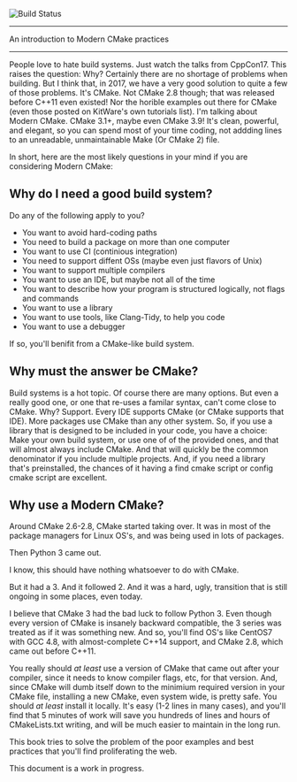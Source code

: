 ![Build Status](https://gitlab.com/CLIUtils/modern-cmake/badges/master/build.svg)

---

An introduction to Modern CMake practices

---

People love to hate build systems.
Just watch the talks from CppCon17.
This raises the question: Why?
Certainly there are no shortage of problems when building.
But I think that, in 2017, we have a very good solution to quite a few of those problems.
It's CMake. Not CMake 2.8 though; that was released before C++11 even existed!
Nor the horible examples out there for CMake (even those posted on KitWare's own tutorials list).
I'm talking about Modern CMake. CMake 3.1+, maybe even CMake 3.9!
It's clean, powerful, and elegant, so you can spend most of your time coding, not addding lines to an unreadable, unmaintainable Make (Or CMake 2) file.

In short, here are the most likely questions in your mind if you are considering Modern CMake:

## Why do I need a good build system?

Do any of the following apply to you?

* You want to avoid hard-coding paths
* You need to build a package on more than one computer
* You want to use CI (continious integration)
* You need to support diffent OSs (maybe even just flavors of Unix)
* You want to support multiple compilers
* You want to use an IDE, but maybe not all of the time
* You want to describe how your program is structured logically, not flags and commands
* You want to use a library
* You want to use tools, like Clang-Tidy, to help you code
* You want to use a debugger

If so, you'll benifit from a CMake-like build system.

## Why must the answer be CMake?

Build systems is a hot topic. Of course there are many options. But even a really good one, or one that re-uses a familar syntax, can't come close to CMake.
Why?
Support.
Every IDE supports CMake (or CMake supports that IDE).
More packages use CMake than any other system.
So, if you use a library that is designed to be included in your code, you have a choice: Make your own build system, or use one of of the provided ones, and that will almost always include CMake.
And that will quickly be the common denominator if you include multiple projects.
And, if you need a library that's preinstalled, the chances of it having a find cmake script or config cmake script are excellent.


## Why use a Modern CMake?

Around CMake 2.6-2.8, CMake started taking over. It was in most of the package managers for Linux OS's, and was being used in lots of packages.

Then Python 3 came out.

I know, this should have nothing whatsoever to do with CMake.

But it had a 3.
And it followed 2.
And it was a hard, ugly, transition that is still ongoing in some places, even today.

I believe that CMake 3 had the bad luck to follow Python 3.
Even though every version of CMake is insanely backward compatible, the 3 series was treated as if it was something new.
And so, you'll find OS's like CentOS7 with GCC 4.8, with almost-complete C++14 support, and CMake 2.8, which came out before C++11.

You really should *at least* use a version of CMake that came out after your compiler, since it needs to know compiler flags, etc, for that version.
And, since CMake will dumb itself down to the minimium required version in your CMake file, installing a new CMake, even system wide, is pretty safe.
You should *at least* install it locally.
It's easy (1-2 lines in many cases), and you'll find that 5 minutes of work will save you hundreds of lines and hours of CMakeLists.txt writing, and will be much easier to maintain in the long run.

This book tries to solve the problem of the poor examples and best practices that you'll find proliferating the web.

This document is a work in progress.
